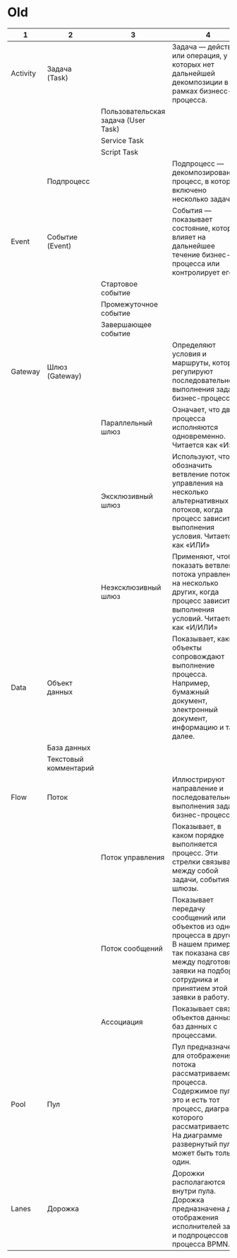 # Old



<table data-header-hidden data-full-width="true"><thead><tr><th width="120">1</th><th width="147">2</th><th width="179">3</th><th width="374">4</th><th>5</th></tr></thead><tbody><tr><td>Activity</td><td>Задача (Task)</td><td></td><td>Задача — действие или операция, у которых нет дальнейшей декомпозиции в рамках бизнесс-процесса.</td><td></td></tr><tr><td></td><td></td><td>Пользовательская задача (User Task)</td><td></td><td></td></tr><tr><td></td><td></td><td>Service Task</td><td></td><td></td></tr><tr><td></td><td></td><td>Script Task</td><td></td><td></td></tr><tr><td></td><td>Подпроцесс</td><td></td><td>Подпроцесс — декомпозированный процесс, в который включено несколько задач.</td><td></td></tr><tr><td>Event</td><td>Событие (Event)</td><td></td><td>События — показывает состояние, которое влияет на дальнейшее течение бизнес-процесса или контролирует его</td><td></td></tr><tr><td></td><td></td><td>Стартовое событие</td><td></td><td></td></tr><tr><td></td><td></td><td>Промежуточное событие</td><td></td><td></td></tr><tr><td></td><td></td><td>Завершающее событие</td><td></td><td></td></tr><tr><td>Gateway</td><td>Шлюз (Gateway)</td><td></td><td>Определяют условия и маршруты, которые регулируют последовательность выполнения задач в бизнес-процессе.</td><td></td></tr><tr><td></td><td></td><td>Параллельный шлюз</td><td>Означает, что два процесса исполняются одновременно. Читается как «И»</td><td></td></tr><tr><td></td><td></td><td>Эксклюзивный шлюз</td><td>Используют, чтобы обозначить ветвление потока управления на несколько альтернативных потоков, когда процесс зависит от выполнения условия. Читается как «ИЛИ»</td><td></td></tr><tr><td></td><td></td><td>Неэксклюзивный шлюз</td><td>Применяют, чтобы показать ветвление потока управления на несколько других, когда процесс зависит от выполнения условий. Читается как «И/ИЛИ»</td><td></td></tr><tr><td>Data</td><td>Объект данных</td><td></td><td>Показывает, какие объекты сопровождают выполнение процесса. Например, бумажный документ, электронный документ, информацию и так далее.</td><td></td></tr><tr><td></td><td>База данных</td><td></td><td></td><td></td></tr><tr><td></td><td>Текстовый комментарий</td><td></td><td></td><td></td></tr><tr><td>Flow</td><td>Поток </td><td></td><td>Иллюстрируют направление и последовательность выполнения задач в бизнес-процессе.</td><td></td></tr><tr><td></td><td></td><td>Поток управления</td><td>Показывает, в каком порядке выполняется процесс. Эти стрелки связывают между собой задачи, события и шлюзы.</td><td></td></tr><tr><td></td><td></td><td>Поток сообщений</td><td>Показывает передачу сообщений или объектов из одного процесса в другой. В нашем примере так показана связь между подготовкой заявки на подбор сотрудника и принятием этой заявки в работу.</td><td></td></tr><tr><td></td><td></td><td>Ассоциация</td><td>Показывает связи объектов данных и баз данных с процессами.</td><td></td></tr><tr><td>Pool</td><td>Пул</td><td></td><td>Пул предназначен для отображения потока рассматриваемого процесса. Содержимое пула - это и есть тот процесс, диаграмма которого рассматривается. На диаграмме развернутый пул может быть только один.</td><td></td></tr><tr><td>Lanes</td><td>Дорожка</td><td></td><td>Дорожки располагаются внутри пула. Дорожка предназначена для отображения исполнителей задач и подпроцессов процесса BPMN.</td><td></td></tr></tbody></table>
